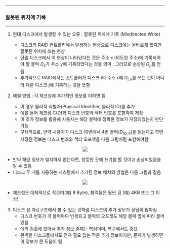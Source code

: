 -----
### 잘못된 위치에 기록
-----
1. 현대 디스크에서 발생할 수 있는 오류 : 잘못된 위치에 기록 (Misdirected Write)
   - 디스크와 RAID 컨트롤러에서 발생하는 현상으로 디스크에는 올바르게 썼지만 잘못된 위치에 쓰는 현상
   - 단일 디스크에서 이 현상이 나타났다는 것은 주소 x (의도한 주소)에 기록되어야 할 블럭 $D_{x}$가 주소 y에 기록되었다는 것을 의미 : 그러므로 손상된 $D_{y}$를 얻음
   - 추가적으로 RAID에서는 컨트롤러가 디스크 i의 주소 x에 $D_{i, x}$를 쓰는 것이 아니라 다른 디스크 j에 기록하는 것을 뜻함

2. 해결 방법 : 각 체크섬에 추가적인 정보를 더하면 됨
   - 이 경우 물리적 식별자(Physical Identifier, 물리적 ID)를 추가
   - 예를 들어 체크섬 C(D)과 디스크 번호와 섹터 번호를 포함하여 저장
   - 이 추가 정보를 활용해 사용자는 해당 블럭에 정확한 정보가 저장되었는지 판단 가능
   - 구체적으로, 만약 사용자가 디스크 10번에서 4번 블럭($D_{10, 4}$)을 읽는다고 하면 저장된 정보는 디스크 번호와 섹터 오프셋을 다음 그림처럼 포함해야함
<div align="center">
<img src="https://github.com/user-attachments/assets/5c54a7a1-956f-454d-b9de-0c2003404d39">
</div>

   - 만약 해당 정보가 일치하지 않는다면, 엉뚱한 곳에 쓰기를 할 것이고 손상되었음을 알 수 있음
   - 디스크 두 개를 사용하는 시스템에서 추가된 정보 배치의 방법은 다음 그림과 같음
<div align="center">
<img src="https://github.com/user-attachments/assets/5c54a7a1-956f-454d-b9de-0c2003404d39">
</div>

   - 체크섬은 대체적으로 작으며(예) 8 Byte), 블럭들은 훨씬 큼 (예) 4KB 또는 그 이상)

3. 디스크 상 자료구조에서 볼 수 있는 것처럼 디스크의 추가 정보가 상당히 많아짐
   - 디스크 번호가 각 블럭마다 반복되고 블럭의 오프셋도 해당 블럭 옆에 따라 붙어 있음
   - 에러 검출에 있어서 추가 정보 존재는 핵심이며, 복구에서도 중요
   - 완벽한 디스크들에서도 전혀 필요 없는 작은 추가 정보이지만, 문제가 발생하면 이 정보가 큰 도움이 됨
